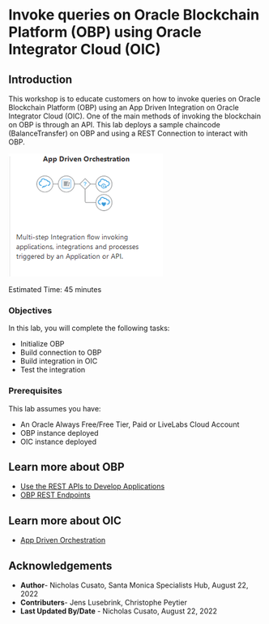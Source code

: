 # Invoke queries on Oracle Blockchain Platform (OBP) using Oracle Integrator Cloud (OIC)

## Introduction

This workshop is to educate customers on how to invoke queries on Oracle Blockchain Platform (OBP) using an App Driven Integration on Oracle Integrator Cloud (OIC). One of the main methods of invoking the blockchain on OBP is through an API. This lab deploys a sample chaincode (BalanceTransfer) on OBP and using a REST Connection to interact with OBP. 

![App Driven Orchestration Architecture](images/app-driven-architecture.png)

Estimated Time: 45 minutes

### Objectives

In this lab, you will complete the following tasks:

- Initialize OBP
- Build connection to OBP
- Build integration in OIC
- Test the integration

### Prerequisites

This lab assumes you have:
- An Oracle Always Free/Free Tier, Paid or LiveLabs Cloud Account
- OBP instance deployed
- OIC instance deployed

## Learn more about OBP
- [Use the REST APIs to Develop Applications](https://docs.oracle.com/en/cloud/paas/blockchain-cloud/usingoci/use-rest-apis-develop-applications.html)
- [OBP REST Endpoints](https://docs.oracle.com/en/cloud/paas/blockchain-cloud/restoci/rest-endpoints.html)

## Learn more about OIC
- [App Driven Orchestration](https://docs.oracle.com/en/cloud/paas/integration-cloud/e-business-adapter/create-integration-app-driven-orchestration.html)

## Acknowledgements

- **Author**- Nicholas Cusato, Santa Monica Specialists Hub, August 22, 2022
- **Contributers**- Jens Lusebrink, Christophe Peytier
- **Last Updated By/Date** - Nicholas Cusato, August 22, 2022